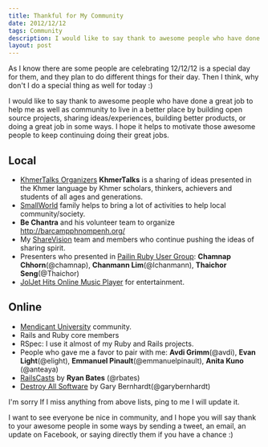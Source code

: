 ```yaml
---
title: Thankful for My Community
date: 2012/12/12
tags: Community
description: I would like to say thank to awesome people who have done a great job to help me as well as community to live in a better place by building open source projects, sharing ideas/experiences, building better products, or doing a great job in some ways. I hope it helps to motivate those awesome people to keep continuing doing their great jobs.
layout: post
---
```


As I know there are some people are celebrating 12/12/12 is a special day for them, and they plan to do different things for their day. Then I think, why don't I do a special thing as well for today :)

I would like to say thank to awesome people who have done a great job to help me as well as community to live in a better place by building open source projects, sharing ideas/experiences, building better products, or doing a great job in some ways. I hope it helps to motivate those awesome people to keep continuing doing their great jobs.

## Local
* [KhmerTalks Organizers](http://khmertalks.com/phnompenh/organizers/) __KhmerTalks__ is a sharing of ideas presented in the Khmer language by Khmer scholars, thinkers, achievers and students of all ages and generations.
* [SmallWorld](http://smallworldcambodia.com/) family helps to bring a lot of activities to help local community/society.
* __Be Chantra__ and his volunteer team to organize <http://barcampphnompenh.org/>
* My [ShareVision](http://sharevisionteam.org/) team and members who continue pushing the ideas of sharing spirit.
* Presenters who presented in [Pailin Ruby User Group](http://pailin.github.com/): __Chamnap Chhorn__(@chamnap), __Chanmann Lim__(@lchanmann), __Thaichor Seng__(@Thaichor)
* [JolJet Hits Online Music Player](http://play.joljet.net/) for entertainment.

## Online
* [Mendicant University](http://mendicantuniversity.org/) community.
* Rails and Ruby core members
* RSpec: I use it almost of my Ruby and Rails projects.
* People who gave me a favor to pair with me: __Avdi Grimm__(@avdi), __Evan Light__(@elight), __Emmanuel Pinault__(@emmanuelpinault), __Anita Kuno__ (@anteaya)
* [RailsCasts](http://railscasts.com/) by __Ryan Bates__ (@rbates)
* [Destroy All Software](http://www.destroyallsoftware.com) by Gary Bernhardt(@garybernhardt)

I'm sorry If I miss anything from above lists, ping to me I will update it.

I want to see everyone be nice in community, and I hope you will say thank to your awesome people in some ways by sending a tweet, an email, an update on Facebook, or saying directly them if you have a chance :)
